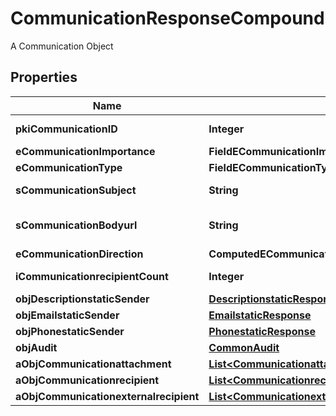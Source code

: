 

# CommunicationResponseCompound

A Communication Object

## Properties

| Name | Type | Description | Notes |
|------------ | ------------- | ------------- | -------------|
|**pkiCommunicationID** | **Integer** | The unique ID of the Communication. |  |
|**eCommunicationImportance** | **FieldECommunicationImportance** |  |  |
|**eCommunicationType** | **FieldECommunicationType** |  |  |
|**sCommunicationSubject** | **String** | The subject of the Communication |  |
|**sCommunicationBodyurl** | **String** | The url of the body used as body in the Communication |  [optional] |
|**eCommunicationDirection** | **ComputedECommunicationDirection** |  |  |
|**iCommunicationrecipientCount** | **Integer** | The count of Communicationrecipient |  |
|**objDescriptionstaticSender** | [**DescriptionstaticResponse**](DescriptionstaticResponse.md) |  |  [optional] |
|**objEmailstaticSender** | [**EmailstaticResponse**](EmailstaticResponse.md) |  |  [optional] |
|**objPhonestaticSender** | [**PhonestaticResponse**](PhonestaticResponse.md) |  |  [optional] |
|**objAudit** | [**CommonAudit**](CommonAudit.md) |  |  |
|**aObjCommunicationattachment** | [**List&lt;CommunicationattachmentResponseCompound&gt;**](CommunicationattachmentResponseCompound.md) |  |  |
|**aObjCommunicationrecipient** | [**List&lt;CommunicationrecipientResponseCompound&gt;**](CommunicationrecipientResponseCompound.md) |  |  |
|**aObjCommunicationexternalrecipient** | [**List&lt;CommunicationexternalrecipientResponseCompound&gt;**](CommunicationexternalrecipientResponseCompound.md) |  |  |



